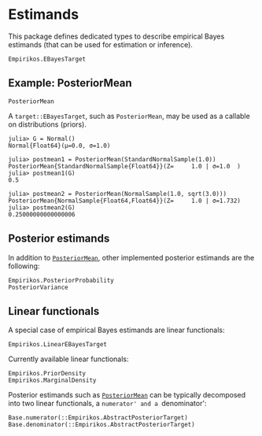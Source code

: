 # Estimands

This package defines dedicated types to describe empirical Bayes estimands (that can be used for estimation or inference).

```@docs
Empirikos.EBayesTarget
```

## Example: PosteriorMean

```@docs
PosteriorMean
```

A `target::EBayesTarget`, such as `PosteriorMean`, may be used as a callable on distributions (priors).

```julia-repl
julia> G = Normal()
Normal{Float64}(μ=0.0, σ=1.0)

julia> postmean1 = PosteriorMean(StandardNormalSample(1.0))
PosteriorMean{StandardNormalSample{Float64}}(Z=     1.0 | σ=1.0  )
julia> postmean1(G)
0.5

julia> postmean2 = PosteriorMean(NormalSample(1.0, sqrt(3.0)))
PosteriorMean{NormalSample{Float64,Float64}}(Z=     1.0 | σ=1.732)
julia> postmean2(G)
0.25000000000000006
```


## Posterior estimands 

In addition to [`PosteriorMean`](@ref), other implemented posterior estimands are the following:

```@docs
Empirikos.PosteriorProbability
PosteriorVariance
```

## Linear functionals 

A special case of empirical Bayes estimands are linear functionals:
```@docs
Empirikos.LinearEBayesTarget
```

Currently available linear functionals:
```@docs
Empirikos.PriorDensity
Empirikos.MarginalDensity
```

Posterior estimands such as [`PosteriorMean`](@ref) can be typically decomposed into two linear functionals, a `numerator' and a `denominator':
```@docs
Base.numerator(::Empirikos.AbstractPosteriorTarget)
Base.denominator(::Empirikos.AbstractPosteriorTarget)
```